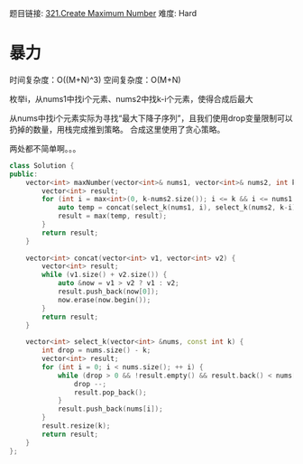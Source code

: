 题目链接: [321.Create Maximum Number][1]
难度: Hard

# 暴力
时间复杂度：O((M+N)^3)
空间复杂度：O(M+N)

枚举i，从nums1中找i个元素、nums2中找k-i个元素，使得合成后最大

从nums中找i个元素实际为寻找“最大下降子序列”，且我们使用drop变量限制可以扔掉的数量，用栈完成推到策略。
合成这里使用了贪心策略。

两处都不简单啊。。。

```cpp
class Solution {
public:
    vector<int> maxNumber(vector<int>& nums1, vector<int>& nums2, int k) {
        vector<int> result;
        for (int i = max<int>(0, k-nums2.size()); i <= k && i <= nums1.size(); ++ i) {
            auto temp = concat(select_k(nums1, i), select_k(nums2, k-i));
            result = max(temp, result);
        }        
        return result;
    }
    
    vector<int> concat(vector<int> v1, vector<int> v2) {
        vector<int> result;
        while (v1.size() + v2.size()) {
            auto &now = v1 > v2 ? v1 : v2;
            result.push_back(now[0]);
            now.erase(now.begin());
        }
        return result;
    }
    
    vector<int> select_k(vector<int> &nums, const int k) {
        int drop = nums.size() - k;
        vector<int> result;
        for (int i = 0; i < nums.size(); ++ i) {
            while (drop > 0 && !result.empty() && result.back() < nums[i]) {
                drop --;
                result.pop_back();
            }
            result.push_back(nums[i]);
        }
        result.resize(k);
        return result;
    }
};
```

[1]: https://leetcode.com/problems/create-maximum-number/